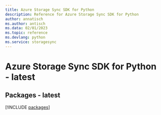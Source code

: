 ```yaml
---
title: Azure Storage Sync SDK for Python
description: Reference for Azure Storage Sync SDK for Python
author: annatisch
ms.author: antisch
ms.data: 02/01/2023
ms.topic: reference
ms.devlang: python
ms.service: storagesync
---
```

# Azure Storage Sync SDK for Python - latest
## Packages - latest
[!INCLUDE [packages](storage-sync-index.md)]